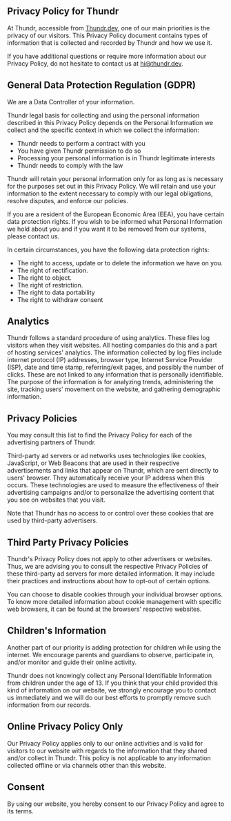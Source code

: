## Privacy Policy for Thundr

At Thundr, accessible from [Thundr.dev](https://thundr.dev), one of our main priorities is the privacy of our visitors. This Privacy Policy document contains types of information that is collected and recorded by Thundr and how we use it.

If you have additional questions or require more information about our Privacy Policy, do not hesitate to contact us at [hi@thundr.dev](mailto:hi@thundr.dev).

## General Data Protection Regulation (GDPR)

We are a Data Controller of your information.

Thundr legal basis for collecting and using the personal information described in this Privacy Policy depends on the Personal Information we collect and the specific context in which we collect the information:

- Thundr needs to perform a contract with you
- You have given Thundr permission to do so
- Processing your personal information is in Thundr legitimate interests
- Thundr needs to comply with the law

Thundr will retain your personal information only for as long as is necessary for the purposes set out in this Privacy Policy. We will retain and use your information to the extent necessary to comply with our legal obligations, resolve disputes, and enforce our policies.

If you are a resident of the European Economic Area (EEA), you have certain data protection rights. If you wish to be informed what Personal Information we hold about you and if you want it to be removed from our systems, please contact us.

In certain circumstances, you have the following data protection rights:

- The right to access, update or to delete the information we have on you.
- The right of rectification.
- The right to object.
- The right of restriction.
- The right to data portability
- The right to withdraw consent

## Analytics

Thundr follows a standard procedure of using analytics. These files log visitors when they visit websites. All hosting companies do this and a part of hosting services' analytics. The information collected by log files include internet protocol (IP) addresses, browser type, Internet Service Provider (ISP), date and time stamp, referring/exit pages, and possibly the number of clicks. These are not linked to any information that is personally identifiable. The purpose of the information is for analyzing trends, administering the site, tracking users' movement on the website, and gathering demographic information.

## Privacy Policies

You may consult this list to find the Privacy Policy for each of the advertising partners of Thundr.

Third-party ad servers or ad networks uses technologies like cookies, JavaScript, or Web Beacons that are used in their respective advertisements and links that appear on Thundr, which are sent directly to users' browser. They automatically receive your IP address when this occurs. These technologies are used to measure the effectiveness of their advertising campaigns and/or to personalize the advertising content that you see on websites that you visit.

Note that Thundr has no access to or control over these cookies that are used by third-party advertisers.

## Third Party Privacy Policies

Thundr's Privacy Policy does not apply to other advertisers or websites. Thus, we are advising you to consult the respective Privacy Policies of these third-party ad servers for more detailed information. It may include their practices and instructions about how to opt-out of certain options.

You can choose to disable cookies through your individual browser options. To know more detailed information about cookie management with specific web browsers, it can be found at the browsers' respective websites.

## Children's Information

Another part of our priority is adding protection for children while using the internet. We encourage parents and guardians to observe, participate in, and/or monitor and guide their online activity.

Thundr does not knowingly collect any Personal Identifiable Information from children under the age of 13. If you think that your child provided this kind of information on our website, we strongly encourage you to contact us immediately and we will do our best efforts to promptly remove such information from our records.

## Online Privacy Policy Only

Our Privacy Policy applies only to our online activities and is valid for visitors to our website with regards to the information that they shared and/or collect in Thundr. This policy is not applicable to any information collected offline or via channels other than this website.

## Consent

By using our website, you hereby consent to our Privacy Policy and agree to its terms.